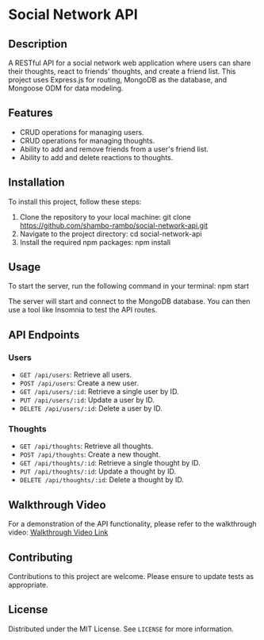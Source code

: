 # Social Network API

## Description
A RESTful API for a social network web application where users can share their thoughts, react to friends' thoughts, and create a friend list. This project uses Express.js for routing, MongoDB as the database, and Mongoose ODM for data modeling.

## Features
- CRUD operations for managing users.
- CRUD operations for managing thoughts.
- Ability to add and remove friends from a user's friend list.
- Ability to add and delete reactions to thoughts.

## Installation
To install this project, follow these steps:
1. Clone the repository to your local machine:
git clone https://github.com/shambo-rambo/social-network-api.git
2. Navigate to the project directory:
cd social-network-api
3. Install the required npm packages:
npm install

## Usage
To start the server, run the following command in your terminal:
npm start

The server will start and connect to the MongoDB database. You can then use a tool like Insomnia to test the API routes.

## API Endpoints
### Users
- `GET /api/users`: Retrieve all users.
- `POST /api/users`: Create a new user.
- `GET /api/users/:id`: Retrieve a single user by ID.
- `PUT /api/users/:id`: Update a user by ID.
- `DELETE /api/users/:id`: Delete a user by ID.

### Thoughts
- `GET /api/thoughts`: Retrieve all thoughts.
- `POST /api/thoughts`: Create a new thought.
- `GET /api/thoughts/:id`: Retrieve a single thought by ID.
- `PUT /api/thoughts/:id`: Update a thought by ID.
- `DELETE /api/thoughts/:id`: Delete a thought by ID.

## Walkthrough Video
For a demonstration of the API functionality, please refer to the walkthrough video:
[Walkthrough Video Link](https://drive.google.com/file/d/1yjGiQBZPramtvOCbHpExowggSwufSG9u/view)

## Contributing
Contributions to this project are welcome. Please ensure to update tests as appropriate.

## License
Distributed under the MIT License. See `LICENSE` for more information.



